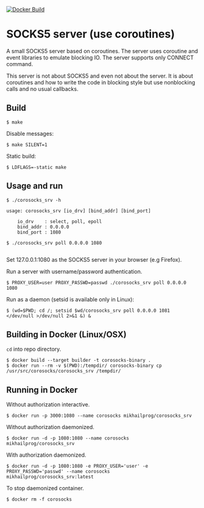 [![Docker Build](https://img.shields.io/docker/build/mikhailprog/corosocks_srv.svg?maxAge=604800)](https://hub.docker.com/r/mikhailprog/corosocks_srv)

# SOCKS5 server (use coroutines)

A small SOCKS5 server based on coroutines. The server uses coroutine and event libraries to emulate blocking IO. The server supports only CONNECT command.

This server is not about SOCKS5 and even not about the server. It is about coroutines and how to write the code in blocking style but use nonblocking calls and no usual callbacks.

## Build

```
$ make
```

Disable messages:

```
$ make SILENT=1
```

Static build:

```
$ LDFLAGS=-static make 
```

## Usage and run

```
$ ./corosocks_srv -h

usage: corosocks_srv [io_drv] [bind_addr] [bind_port]

    io_drv    : select, poll, epoll
    bind_addr : 0.0.0.0
    bind_port : 1080

$ ./corosocks_srv poll 0.0.0.0 1080
 
```
Set 127.0.0.1:1080 as the SOCKS5 server in your browser (e.g Firefox).


Run a server with username/password authentication.

```
$ PROXY_USER=user PROXY_PASSWD=passwd ./corosocks_srv poll 0.0.0.0 1080
```

Run as a daemon (setsid is available only in Linux):

```
$ (wd=$PWD; cd /; setsid $wd/corosocks_srv poll 0.0.0.0 1081 </dev/null >/dev/null 2>&1 &) &

```


## Building in Docker (Linux/OSX)

`cd` into repo directory.

```
$ docker build --target builder -t corosocks-binary .
$ docker run --rm -v $(PWD):/tempdir/ corosocks-binary cp /usr/src/corosocks/corosocks_srv /tempdir/
```

## Running in Docker

Without authorization interactive.
```
$ docker run -p 3000:1080 --name corosocks mikhailprog/corosocks_srv
```

Without authorization daemonized.
```
$ docker run -d -p 1080:1080 --name corosocks mikhailprog/corosocks_srv
```

With authorization daemonized.
```
$ docker run -d -p 1080:1080 -e PROXY_USER='user' -e PROXY_PASSWD='passwd' --name corosocks mikhailprog/corosocks_srv:latest
```

To stop daemonized container.
```
$ docker rm -f corosocks
```
